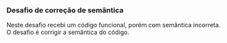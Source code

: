 ### Desafio de correção de semântica

Neste desafio recebi um código funcional, porém com semântica incorreta. O desafio é corrigir a semântica do código.